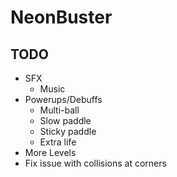 # NeonBuster

## TODO

* SFX
    * Music
* Powerups/Debuffs
    * Multi-ball
    * Slow paddle
    * Sticky paddle
    * Extra life
* More Levels
* Fix issue with collisions at corners